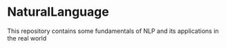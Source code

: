 # NaturalLanguage
This repository contains some fundamentals of NLP and its applications in the real world
